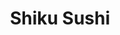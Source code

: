 ---
layout: place
title: "Shiku Sushi"
permalink: /washington/seattle/shiku-sushi.html
stateAbbr: WA
stateName: Washington
cityName: Seattle
seo:
  name: "Shiku Sushi"
  type: Restaurant
  links: https://shikusushi.com/?utm_source=google
description: "Looking for sushi in Seattle, Washington? Check out Shiku Sushi for a delightful Japanese dining experience. Enjoy a variety of sushi and other dishes in a w..."
place_id: ChIJW02WUcYVkFQRmqe50d7Uajg
photos:
  - name: >-
      places/ChIJW02WUcYVkFQRmqe50d7Uajg/photos/AeeoHcKHZ03ozzmnSdqM3xOMIC-LKWYRGWZFBPXXgcVge6ZwgTCDpIbro_n-aF4vpXBXxizxj-OaLfpR6aF4s7H6BTVfEcridDJg5B5ajb6mBsN_g1asUi2m6-3cNGe8rK35gJ4r0pCVgfWwLx7zNrnkqkftYNDvxG76dkJDz1svNCG4g6YeAf9NABNQjDiuUdlUx1Xx-QY3KSx-7ktQSq39MZtD75c-xu75_ZWvg_RgKumLJga1SRtCjhoptdGgMifwfNxdUMPIl8Dutr5uhXuGgNz5XKT__q7XjjLdXMcULAZM7w
    widthPx: 1640
    heightPx: 1640
    authorAttributions:
      - displayName: Shiku Sushi
        uri: https://maps.google.com/maps/contrib/106326335959274544285
        photoUri: >-
          https://lh3.googleusercontent.com/a-/ALV-UjWgt8LVmkMuf7rbem4ggS6m-YnRTm5B_wTq6-kAk8T0_Minjn6k=s100-p-k-no-mo
    flagContentUri: >-
      https://www.google.com/local/imagery/report/?cb_client=maps_api_places.places_api&image_key=!1e10!2sAF1QipNy_4on_sP42w5z01sjEckBKXjbJr7CLeLZH-Sb&hl=en-US
    googleMapsUri: >-
      https://www.google.com/maps/place//data=!3m4!1e2!3m2!1sAF1QipNy_4on_sP42w5z01sjEckBKXjbJr7CLeLZH-Sb!2e10!4m2!3m1!1s0x549015c651964d5b:0x386ad4ded1b9a79a
  - name: >-
      places/ChIJW02WUcYVkFQRmqe50d7Uajg/photos/AeeoHcLoarMBeLrk_CYq74W2EMe1C6dLp7iONqOJWpS0VxGD3Hfc3XC0t4w6M5v4-fyJ4QKH6DXSFVm5OBUU1_BMN1Y-DnsHPREOT_-1aowCJy1AMcfKOPwn4N1ruq1hWZkVw5YkihX0ArpiwMHDIZizsWIHJ0vaMVAmlK7EVAT6d5He3x4lsQjRUMaQVIDOZip8xgVBO6QLQIhJEaJOa8Yecxf9PgwhW-O3q3K6S-kGxhwFvy2J-ox01hDRsMaKjYbiEn4NCwL298LdAPRjwaQAxuXF7J0m5epptiiAUW0RXyuZ1w
    widthPx: 1360
    heightPx: 907
    authorAttributions:
      - displayName: Shiku Sushi
        uri: https://maps.google.com/maps/contrib/106326335959274544285
        photoUri: >-
          https://lh3.googleusercontent.com/a-/ALV-UjWgt8LVmkMuf7rbem4ggS6m-YnRTm5B_wTq6-kAk8T0_Minjn6k=s100-p-k-no-mo
    flagContentUri: >-
      https://www.google.com/local/imagery/report/?cb_client=maps_api_places.places_api&image_key=!1e10!2sAF1QipMw4SrgB0YZrFq0FU031gkE9rvyFFSQPAzTef7_&hl=en-US
    googleMapsUri: >-
      https://www.google.com/maps/place//data=!3m4!1e2!3m2!1sAF1QipMw4SrgB0YZrFq0FU031gkE9rvyFFSQPAzTef7_!2e10!4m2!3m1!1s0x549015c651964d5b:0x386ad4ded1b9a79a
  - name: >-
      places/ChIJW02WUcYVkFQRmqe50d7Uajg/photos/AeeoHcJJ0Wdm6z9oYHHpWB-1FpNF_5gBVkt9NGVPnDOPsoewRXMK4DBwMxq-7R5Y5dbE0cS9o6kNLqmevRNH5QM-BwPRa9OFwwu3EkZgQIV_7C1Ztl10TKpmFsTGOTgJq93d-_3_ARPW1Pwa4zudb11x4O273kFTMzxe5nf8d0_qyYJJjgtPMNzij_vMg-eJgZvG0cyLhd0EeEeiNBZHdGMNOJmiJVEioDp_XtoD4fq-48or7j3Tl3dbZkozVJ-cSktcBt2EIrMfl2O18Ml85UcuYAOikrfi72gj3gw1_97DVCazvw
    widthPx: 829
    heightPx: 823
    authorAttributions:
      - displayName: Shiku Sushi
        uri: https://maps.google.com/maps/contrib/106326335959274544285
        photoUri: >-
          https://lh3.googleusercontent.com/a-/ALV-UjWgt8LVmkMuf7rbem4ggS6m-YnRTm5B_wTq6-kAk8T0_Minjn6k=s100-p-k-no-mo
    flagContentUri: >-
      https://www.google.com/local/imagery/report/?cb_client=maps_api_places.places_api&image_key=!1e10!2sAF1QipPye9OGG0CMXEkARN1z4z-bg6kWdh4_a-1wBw2Q&hl=en-US
    googleMapsUri: >-
      https://www.google.com/maps/place//data=!3m4!1e2!3m2!1sAF1QipPye9OGG0CMXEkARN1z4z-bg6kWdh4_a-1wBw2Q!2e10!4m2!3m1!1s0x549015c651964d5b:0x386ad4ded1b9a79a
  - name: >-
      places/ChIJW02WUcYVkFQRmqe50d7Uajg/photos/AeeoHcLb337jstEYzbBAX4WhDyQuk565QJZdqF9PMz4qIRBmfkBsGofcjYWqqmE34xLpdyGelQ5LKsd2FCXUZKpicrHPOmaY7TKX2BcD4PL9-mlzzIr262U9aU7BO8pTZp7zntGJuimWusI7rQh0zxgvIoi7pQWa9s1950CqjZe1f1nTqnM5LNFQNOhtRlv5mlwfwIWk6tnuF8-LRDYqFBZ8Lu90vH3czc7Y5WweRETUdG9jHsKbkVCSRiCsOyhi-SF2obx2790keIgNVW99W8ezNc4zeP055Oonq6toYwdiGfdjGQ
    widthPx: 692
    heightPx: 864
    authorAttributions:
      - displayName: Shiku Sushi
        uri: https://maps.google.com/maps/contrib/106326335959274544285
        photoUri: >-
          https://lh3.googleusercontent.com/a-/ALV-UjWgt8LVmkMuf7rbem4ggS6m-YnRTm5B_wTq6-kAk8T0_Minjn6k=s100-p-k-no-mo
    flagContentUri: >-
      https://www.google.com/local/imagery/report/?cb_client=maps_api_places.places_api&image_key=!1e10!2sAF1QipPNvOTZ-NH1op6suStCw5NqO4WCxIh0tD8wTQfn&hl=en-US
    googleMapsUri: >-
      https://www.google.com/maps/place//data=!3m4!1e2!3m2!1sAF1QipPNvOTZ-NH1op6suStCw5NqO4WCxIh0tD8wTQfn!2e10!4m2!3m1!1s0x549015c651964d5b:0x386ad4ded1b9a79a
  - name: >-
      places/ChIJW02WUcYVkFQRmqe50d7Uajg/photos/AeeoHcLznyiHg6-SBgBS3ZHct3Cyk0Em1u6zEDcAIdiG8OC_S6DcytacVMTRsUeiMBVuXsurjJSB5ztHuD82yQJxv70gAqdMngkf3dyOYEtBXqXcKmxTWjvomp6ZWtqV4umh1J2xOrUPknCHgZfaW2kOqXc96iSAJuToR-z6sHL2985VbtuJKhfIjWPsw43hhXCjB6l1yFvA51ZSs4ip1Qs9NlzhKuVj-j9vsNeDuRvxK9WuMWMkxZT-MuZ_2JsKomgR_8nZTNgbk6hi42HGNZJzXf8LY5ciZCUqEoJwyfTFpWJBFw
    widthPx: 586
    heightPx: 391
    authorAttributions:
      - displayName: Shiku Sushi
        uri: https://maps.google.com/maps/contrib/106326335959274544285
        photoUri: >-
          https://lh3.googleusercontent.com/a-/ALV-UjWgt8LVmkMuf7rbem4ggS6m-YnRTm5B_wTq6-kAk8T0_Minjn6k=s100-p-k-no-mo
    flagContentUri: >-
      https://www.google.com/local/imagery/report/?cb_client=maps_api_places.places_api&image_key=!1e10!2sAF1QipPlcVDrOGsuDVJuku2ZjH2493M9ZM3zoE8CdIeE&hl=en-US
    googleMapsUri: >-
      https://www.google.com/maps/place//data=!3m4!1e2!3m2!1sAF1QipPlcVDrOGsuDVJuku2ZjH2493M9ZM3zoE8CdIeE!2e10!4m2!3m1!1s0x549015c651964d5b:0x386ad4ded1b9a79a
  - name: >-
      places/ChIJW02WUcYVkFQRmqe50d7Uajg/photos/AeeoHcK991ADmeDZ9j1RkyiuHkmZwHmQSoYtO35MET_Qc6ulszzKgteSxoTtpZbzhIB6pHn7UCvadptkB3nOs9--qZ6LPZdLiZE2_iO8jZAr1Nrl06tG59N1VS_816qRgi_-LSgxvvnxcAanPTELrRrBuwtX-ijHdTD4SNarx4iFEQdHOmVIph0jFnoCTwENQ65PyD1NrOnWY2mCp66WTG5EWkTZJ9sLPL7z1v_Dec_kMhROqWRJQF4QkvdKTQ2Q6SmiYTPF9p3zUWZ3I_IEHno4WIyHtKoBVcz1ieGMT5XzdzhNzA
    widthPx: 3024
    heightPx: 4032
    authorAttributions:
      - displayName: Shiku Sushi
        uri: https://maps.google.com/maps/contrib/106326335959274544285
        photoUri: >-
          https://lh3.googleusercontent.com/a-/ALV-UjWgt8LVmkMuf7rbem4ggS6m-YnRTm5B_wTq6-kAk8T0_Minjn6k=s100-p-k-no-mo
    flagContentUri: >-
      https://www.google.com/local/imagery/report/?cb_client=maps_api_places.places_api&image_key=!1e10!2sAF1QipNB5Mw8Ytp1OCIRtjqXYvevodRv07nLxk-n2BZB&hl=en-US
    googleMapsUri: >-
      https://www.google.com/maps/place//data=!3m4!1e2!3m2!1sAF1QipNB5Mw8Ytp1OCIRtjqXYvevodRv07nLxk-n2BZB!2e10!4m2!3m1!1s0x549015c651964d5b:0x386ad4ded1b9a79a
  - name: >-
      places/ChIJW02WUcYVkFQRmqe50d7Uajg/photos/AeeoHcJ-SoDOyThSxR-FaJcYTetPKU_PYLEwpXMyQwYUOdLf4EKDeYAQWLJ1b65760P1sqlhv0Gw5AQdYGp97wZ1gj8Z29tgTp5nyVK9nBl-Zi9kZke3ag4DOqpUeCrM3ar9DV5npY-oPGlgYBXZybJwGDdcbeSwGldSzwzPv4c-gnCdKXThnsMrTbVmNKrn9eLqi-Rh88F0qRtvDUauAgLiCYwgvC54EGYw-8WpozcZjsiuG49r72Abxx6FEFJva9ESRxqZNvIy1Ry4pe3uvprLxlZqXOIg1dvHcq-MOUNLiHDA9g
    widthPx: 823
    heightPx: 821
    authorAttributions:
      - displayName: Shiku Sushi
        uri: https://maps.google.com/maps/contrib/106326335959274544285
        photoUri: >-
          https://lh3.googleusercontent.com/a-/ALV-UjWgt8LVmkMuf7rbem4ggS6m-YnRTm5B_wTq6-kAk8T0_Minjn6k=s100-p-k-no-mo
    flagContentUri: >-
      https://www.google.com/local/imagery/report/?cb_client=maps_api_places.places_api&image_key=!1e10!2sAF1QipNSU8IZyfESMls3cNW_q_qszxbDuTP0FBWhzVfQ&hl=en-US
    googleMapsUri: >-
      https://www.google.com/maps/place//data=!3m4!1e2!3m2!1sAF1QipNSU8IZyfESMls3cNW_q_qszxbDuTP0FBWhzVfQ!2e10!4m2!3m1!1s0x549015c651964d5b:0x386ad4ded1b9a79a
  - name: >-
      places/ChIJW02WUcYVkFQRmqe50d7Uajg/photos/AeeoHcJfMrkpJ4lfJhl5DQmkBq5WIzIfe4FkxtmqWx8-rSx9ezGSt1x0YUAVX0BulBBOdG2AqnpLxQvfWiAqxtGip7HEPlRipXm_HkoJBmf5xnh48-r7MRP3brbj0HX69gCgFEUpF1Th9Qf5cvLCNB2nTF-ccUBPcVkQcqK626_T4KFD85MtU-Wn91IOeGY72Y1v64mByjOTtztKSB-3mqHLaui9hQBud3SEWfDeVG_Nu8-DY7uFsKnn6inRATAwl-9GDzAbY_mvSGxCfH12SuzgyjO9IIrf7BwbL6g-U1op3WInbqQ5n7rvAuq9OJF25rxcFrlULNbE54NK2-_5Kp-CSHNRxvCuBRbZ2U3A5uf5aXJNufWl6kxLUB14voGteo5In8V6Fal_WFmaKxqVVSRibs1ohgeKnrnG4b1nrt0oY0w
    widthPx: 4032
    heightPx: 3024
    authorAttributions:
      - displayName: __
        uri: https://maps.google.com/maps/contrib/100584301031568188407
        photoUri: >-
          https://lh3.googleusercontent.com/a-/ALV-UjURtewwsqVG5PO3uKPn3OOA0FnfaP0WZtSfpikwyWKQHm8YamdS=s100-p-k-no-mo
    flagContentUri: >-
      https://www.google.com/local/imagery/report/?cb_client=maps_api_places.places_api&image_key=!1e10!2sCIHM0ogKEICAgID5srmKXQ&hl=en-US
    googleMapsUri: >-
      https://www.google.com/maps/place//data=!3m4!1e2!3m2!1sCIHM0ogKEICAgID5srmKXQ!2e10!4m2!3m1!1s0x549015c651964d5b:0x386ad4ded1b9a79a
  - name: >-
      places/ChIJW02WUcYVkFQRmqe50d7Uajg/photos/AeeoHcIKd81AZGpykD6upPBt6MfiX38oOlizusGeS6P2anqEV4_jWUkCXDJKk4V2TUtcsNYpVPxSN3OtX8wFfhyRfGysx_C1jBLC0Xi7ofQUTyW_bB3DAnXf5XmMpG1RX-h244wwtGZ7p0iafM18bgytLuggZpxSoKo4e-nR0E8xgScRwXeqKflkWZoBTpPPZoowKUsLES9fm2mUMMm10XqBvlH_dBtJVOzour7VdGDAQLBNfPQVbJmmOsklv1WG48tNheIu0MBt0bRktoEJrVnWDgmnPDiPaKXZde7IYO52xbpNTA
    widthPx: 1800
    heightPx: 1200
    authorAttributions:
      - displayName: Shiku Sushi
        uri: https://maps.google.com/maps/contrib/106326335959274544285
        photoUri: >-
          https://lh3.googleusercontent.com/a-/ALV-UjWgt8LVmkMuf7rbem4ggS6m-YnRTm5B_wTq6-kAk8T0_Minjn6k=s100-p-k-no-mo
    flagContentUri: >-
      https://www.google.com/local/imagery/report/?cb_client=maps_api_places.places_api&image_key=!1e10!2sAF1QipMw90P1kcYjIRiJDU1Oy6slw299PAthimXamIdE&hl=en-US
    googleMapsUri: >-
      https://www.google.com/maps/place//data=!3m4!1e2!3m2!1sAF1QipMw90P1kcYjIRiJDU1Oy6slw299PAthimXamIdE!2e10!4m2!3m1!1s0x549015c651964d5b:0x386ad4ded1b9a79a
  - name: >-
      places/ChIJW02WUcYVkFQRmqe50d7Uajg/photos/AeeoHcLkG2fa_PDh-dV_HyUQHGsbnHNyLgcZvQVaxnNsqHCeRL4Db-0y9-1_-04NS12Vuad0hsTbRNgiIv0R_7gLjrPqz0njuFpuzaquVg8kov7oCtubFHJGJ3UE_S5GSHlZ0Ax38h3ycHJgDLQwLGiWSl98IysCb9ZAqjJ7DGAXtZZoa1vnDaWx5NfSB57vI9ZX0dJXBmtnsYrITHqYhz8jk5wV41HIutkD5mKHPBYQ8lL3qvpsO3WXbSeZHuMtmdoDwAYhQN2mXRUPQ92bMkfEXpfZ_I52dJOF-2TPJHUs5pubUQ
    widthPx: 869
    heightPx: 868
    authorAttributions:
      - displayName: Shiku Sushi
        uri: https://maps.google.com/maps/contrib/106326335959274544285
        photoUri: >-
          https://lh3.googleusercontent.com/a-/ALV-UjWgt8LVmkMuf7rbem4ggS6m-YnRTm5B_wTq6-kAk8T0_Minjn6k=s100-p-k-no-mo
    flagContentUri: >-
      https://www.google.com/local/imagery/report/?cb_client=maps_api_places.places_api&image_key=!1e10!2sAF1QipNDHBSeIFlqhahdEVNc8e6hsLjGY82POpv67UzB&hl=en-US
    googleMapsUri: >-
      https://www.google.com/maps/place//data=!3m4!1e2!3m2!1sAF1QipNDHBSeIFlqhahdEVNc8e6hsLjGY82POpv67UzB!2e10!4m2!3m1!1s0x549015c651964d5b:0x386ad4ded1b9a79a
address: 5310 Ballard Ave NW, Seattle, WA 98107, USA
street: 5310 Ballard Ave NW
city: Seattle
state: WA
zip: '98107'
country: USA
neighborhood: Adams
latitude: '47.666788'
longitude: '-122.383345'
accessibility_options:
  wheelchairAccessibleEntrance: true
  wheelchairAccessibleRestroom: true
  wheelchairAccessibleSeating: true
business_status: OPERATIONAL
name: Shiku Sushi
google_maps_links:
  directionsUri: >-
    https://www.google.com/maps/dir//''/data=!4m7!4m6!1m1!4e2!1m2!1m1!1s0x549015c651964d5b:0x386ad4ded1b9a79a!3e0
  placeUri: https://maps.google.com/?cid=4065295667121727386
  writeAReviewUri: >-
    https://www.google.com/maps/place//data=!4m3!3m2!1s0x549015c651964d5b:0x386ad4ded1b9a79a!12e1
  reviewsUri: >-
    https://www.google.com/maps/place//data=!4m4!3m3!1s0x549015c651964d5b:0x386ad4ded1b9a79a!9m1!1b1
  photosUri: >-
    https://www.google.com/maps/place//data=!4m3!3m2!1s0x549015c651964d5b:0x386ad4ded1b9a79a!10e5
primary_type: Sushi Restaurant
opening_hours:
  regular: null
  current: null
secondary_opening_hours:
  regular:
    weekdayDescriptions: null
    type: null
  current:
    weekdayDescriptions: null
    type: null
phone: (206) 588-2151
price_level: PRICE_LEVEL_MODERATE
price_range: $20 &ndash; $30
rating: '4.3'
rating_count: 583
website: https://shikusushi.com/?utm_source=google
reviews: null
parking_options: null
payment_options: null
allow_dogs: null
curbside_pickup: null
delivery: null
dine_in: null
good_for_children: null
good_for_groups: null
good_for_sports: null
live_music: null
menu_for_children: null
outdoor_seating: null
reservable: null
restroom: null
serves_beer: null
serves_breakfast: null
serves_brunch: null
serves_cocktails: null
serves_coffee: null
serves_dinner: null
serves_dessert: null
serves_lunch: null
serves_vegetarian_food: null
serves_wine: null
takeout: null
summary: null

---